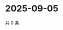 # 2025-09-05

共 0 条

<!-- BEGIN ZHIHUQUESTIONS -->
<!-- 最后更新时间 Fri Sep 05 2025 22:10:41 GMT+0800 (China Standard Time) -->

<!-- END ZHIHUQUESTIONS -->
